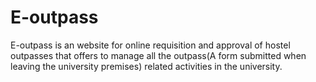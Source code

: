 # E-outpass
E-outpass is an website for online requisition and approval of hostel outpasses that offers to manage all the outpass(A form submitted when leaving the university premises) related activities in the university.
